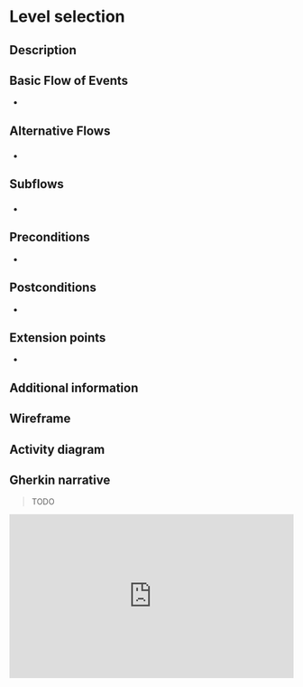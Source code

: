 # Level selection

## Description

## Basic Flow of Events
+ <First>

## Alternative Flows
### <Area of functionality>
#### <First alternative flow>
+ <First>

## Subflows
### <First subflow>
+ <First>

## Preconditions
- <First>

## Postconditions
- <First>

## Extension points
- <First>

## Additional information

## Wireframe

## Activity diagram

## Gherkin narrative
> TODO
<iframe src="https://emgithub.com/iframe.html?target=https://github.com/cucumber/gherkin/blob/main/testdata/good/extra_table_content.feature&style=default&type=code&showFullPath=on&fetchFromJsDelivr=on" frameborder="0" scrolling="no" style="width:100%; height:290px;" allow="clipboard-write"></iframe>

